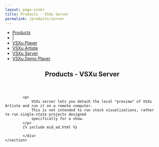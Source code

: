 ```yaml
---
layout: page-inner
title: Products - VSXu Server
permalink: /products/server
---
```

<div id="main" class="alt">
    <section id="one">
        <div class="inner">
            <ul class="actions horizontal">
                <li><a href="/products" class="button">Products</a></li>
                <li>|</li>
                <li><a href="/products/player" class="button">VSXu Player</a></li>
                <li><a href="/products/artiste" class="button">VSXu Artiste</a></li>
                <li><a href="/products/server" class="button special">VSXu Server</a></li>
                <li><a href="/products/demo-player" class="button">VSXu Demo Player</a></li>
            </ul>
            <header class="major">
                <h1>Products - VSXu Server</h1>
            </header>
            
            <p>
                VSXu server lets you detach the local "preview" of VSXu Artiste and run it on a remote computer. 
                This is not intended to run stock visualizations, rather to run single-state projects designed 
                specifically for a show.
            </p>
            {% include mid_ad.html %}

            </div>
    </section>
</div>
